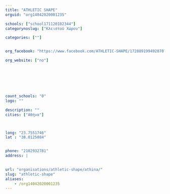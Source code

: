 ```yaml
---
title: "ATHLETIC SHAPE"
orguid: "org14042020001235"

schools: ["school171120182344"]
categorynoslug: ["Κλειστού Χώρου"]

categories: [""]


org_facebook: "https://www.facebook.com/ATHLETIC-SHAPE/172889199492870?ref=ts&amp;fref=ts"

org_website: ["no"]







count_schools: "0"
logo: ""

description: ""
cities: ["Αθήνα"]



long: "23.7551746"
lat : "38.0125084"


phone: "2102932781"
address: |
    

url: "organisations/athletic-shape/athina/"
slug: "athletic-shape"
aliases:
    - /org14042020001235
---
```



